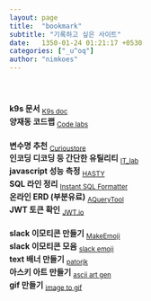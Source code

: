 ```yaml
---
layout: page
title:  "bookmark"
subtitle: "기록하고 싶은 사이트"
date:   1350-01-24 01:21:17 +0530
categories: ["_u^oq"]
author: "nimkoes"
---
```

  
　  
　  
**k9s 문서** <sub>[K9s doc][link_k9s_doc]</sub>  
**양재동 코드랩** <sub>[Code labs][link_Code_labs]</sub>  
　  
**변수명 추천** <sub>[Curioustore][link_Curioustore]</sub>  
**인코딩 디코딩 등 간단한 유틸리티** <sub>[IT_lab][link_IT_lab]</sub>  
**javascript 성능 측정** <sub>[HASTY][link_HASTY]</sub>  
**SQL 라인 정리** <sub>[Instant SQL Formatter][link_Instant_SQL_Formatter]</sub>  
**온라인 ERD (부분유료)** <sub>[AQueryTool][link_AQueryTool]</sub>  
**JWT 토큰 확인** <sub>[JWT.io][link_JWT_io]</sub>  
　  
**slack 이모티콘 만들기** <sub>[MakeEmoji][link_MakeEmoji]</sub>  
**slack 이모티콘 모음** <sub>[slack emoji][link_slack_emoji]</sub>  
**text 배너 만들기** <sub>[patorjk][link_patorjk]</sub>  
**아스키 아트 만들기** <sub>[ascii art gen][link_ascii_art]</sub>  
**gif 만들기** <sub>[image to gif][link_image_to_gif]</sub>  
　  
　  
　  
　  



[link_k9s_doc]:https://k9scli.io/
[link_Code_labs]:https://www.codelabs.kr/codelabs

[link_Curioustore]:https://www.curioustore.com/#!/
[link_IT_lab]:https://seb.kr/
[link_HASTY]:https://hasty.dev/
[link_Instant_SQL_Formatter]:https://www.dpriver.com/pp/sqlformat.htm
[link_AQueryTool]:https://aquerytool.com/
[link_JWT_io]:https://jwt.io/

[link_MakeEmoji]:https://makeemoji.com/
[link_slack_emoji]:https://slackmojis.com/
[link_patorjk]:http://patorjk.com/software/taag/#p=display&f=Graffiti&t=
[link_ascii_art]:https://wepplication.github.io/tools/asciiArtGen/
[link_image_to_gif]:https://ezgif.com/maker

